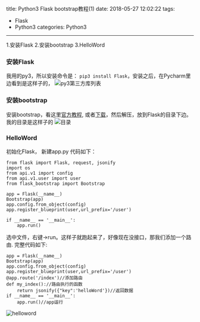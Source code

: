 title: Python3 Flask bootstrap教程(1)
date: 2018-05-27 12:02:22
tags:
- Flask
- Python3
categories: Python3
---

1.安装Flask
2.安装bootstrap
3.HelloWord

### 安装Flask
我用的py3，所以安装命令是：
`pip3 install Flask`，安装之后，在Pycharm里边看到是这样子的，
![py3第三方库列表](https://upload-images.jianshu.io/upload_images/783986-a4a6c6ec9ceee10a.png?imageMogr2/auto-orient/strip%7CimageView2/2/w/1240)
<!-- more -->
### 安装bootstrap
安装bootstrap，看这里[官方教程](https://v2.bootcss.com/index.html),
或者[下载](http://getbootstrap.com/2.3.2/assets/bootstrap.zip
)，然后解压，放到Flask的目录下边。我的目录是这样子的
![目录](https://upload-images.jianshu.io/upload_images/783986-be66520f42984dda.png?imageMogr2/auto-orient/strip%7CimageView2/2/w/1240)

### HelloWord
初始化Flask，
新建app.py
代码如下：
```
from flask import Flask, request, jsonify
import os
from api.v1 import config
from api.v1.user import user
from flask_bootstrap import Bootstrap

app = Flask(__name__)
Bootstrap(app)
app.config.from_object(config)
app.register_blueprint(user,url_prefix='/user')

if __name__ == '__main__':
    app.run()
```
选中文件，右键->run。这样子就跑起来了，好像现在没接口，那我们添加一个路由.
完整代码如下:
```
app = Flask(__name__)
Bootstrap(app)
app.config.from_object(config)
app.register_blueprint(user,url_prefix='/user')
@app.route('/index')//添加路由
def my_index()://路由执行的函数
    return jsonify({"key":'helloWord'})//返回数据
if __name__ == '__main__':
    app.run()//app运行
```
![helloword](https://upload-images.jianshu.io/upload_images/783986-435882bd99cf0aa0.png?imageMogr2/auto-orient/strip%7CimageView2/2/w/1240)
